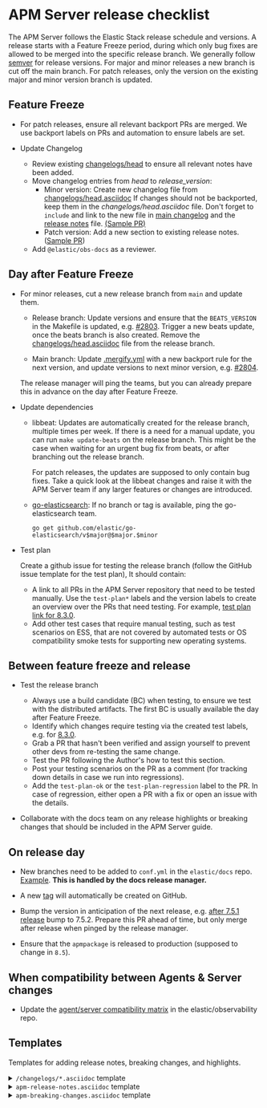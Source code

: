 # APM Server release checklist

The APM Server follows the Elastic Stack release schedule and versions.
A release starts with a Feature Freeze period, during which only bug fixes
are allowed to be merged into the specific release branch.
We generally follow [semver](https://semver.org/) for release versions.
For major and minor releases a new branch is cut off the main branch.
For patch releases, only the version on the existing major and minor version branch is updated.

## Feature Freeze

* For patch releases, ensure all relevant backport PRs are merged.
  We use backport labels on PRs and automation to ensure labels are set.

* Update Changelog

  * Review existing [changelogs/head](https://github.com/elastic/apm-server/tree/main/changelogs/head.asciidoc) to ensure all relevant notes have been added.
  * Move changelog entries from _head_ to _release_version_:
    * Minor version:
      Create new changelog file from [changelogs/head.asciidoc](https://github.com/elastic/apm-server/blob/main/changelogs/head.asciidoc)
      If changes should not be backported, keep them in the _changelogs/head.asciidoc_ file.
      Don't forget to `include` and link to the new file in [main changelog](https://github.com/elastic/apm-server/blob/main/CHANGELOG.asciidoc) and the [release notes](https://github.com/elastic/apm-server/blob/main/docs/release-notes.asciidoc) file. [(Sample PR)](https://github.com/elastic/apm-server/pull/7956/files)
    * Patch version: Add a new section to existing release notes. ([Sample PR](https://github.com/elastic/apm-server/pull/8313/files))
  * Add `@elastic/obs-docs` as a reviewer.

## Day after Feature Freeze

* For minor releases, cut a new release branch from `main` and update them.
  * Release branch:
    Update versions and ensure that the `BEATS_VERSION` in the Makefile is updated,
    e.g. [#2803](https://github.com/elastic/apm-server/pull/2803/files).
    Trigger a new beats update, once the beats branch is also created.
    Remove the [changelogs/head.asciidoc](https://github.com/elastic/apm-server/blob/main/changelogs/head.asciidoc) file from the release branch.

  * Main branch:
    Update [.mergify.yml](https://github.com/elastic/apm-server/blob/main/.mergify.yml) with a new backport rule for the next version,
    and update versions to next minor version, e.g. [#2804](https://github.com/elastic/apm-server/pull/2804).

  The release manager will ping the teams, but you can already prepare this in advance on the day after Feature Freeze.

* Update dependencies

  * libbeat:
    Updates are automatically created for the release branch, multiple times per week.
    If there is a need for a manual update, you can run `make update-beats` on the release branch.
    This might be the case when waiting for an urgent bug fix from beats, or after branching out the release branch.

    For patch releases, the updates are supposed to only contain bug fixes. Take a quick look at the libbeat changes
    and raise it with the APM Server team if any larger features or changes are introduced.

  * [go-elasticsearch](https://github.com/elastic/go-elasticsearch):
    If no branch or tag is available, ping the go-elasticsearch team.

    `go get github.com/elastic/go-elasticsearch/v$major@$major.$minor`

* Test plan

  Create a github issue for testing the release branch (follow the GitHub issue template for the test plan), It should contain:
  * A link to all PRs in the APM Server repository that need to be tested manually. Use the `test-plan*` labels and the version labels
    to create an overview over the PRs that need testing. For example, [test plan link for 8.3.0](https://github.com/elastic/apm-server/issues?q=label%3Atest-plan+is%3Aclosed+label%3Av8.3.0).
  * Add other test cases that require manual testing, such as test scenarios on ESS, that are not covered by automated tests or
    OS compatibility smoke tests for supporting new operating systems.

## Between feature freeze and release

* Test the release branch

  * Always use a build candidate (BC) when testing, to ensure we test with the distributed artifacts. The first BC is usually available the day after Feature Freeze.
  * Identify which changes require testing via the created test labels, e.g. for [8.3.0](https://github.com/elastic/apm-server/issues?q=label%3Atest-plan+is%3Aclosed+label%3Av8.3.0+-label%3Atest-plan-ok).
  * Grab a PR that hasn't been verified and assign yourself to prevent other devs from re-testing the same change.
  * Test the PR following the Author's how to test this section.
  * Post your testing scenarios on the PR as a comment (for tracking down details in case we run into regressions).
  * Add the `test-plan-ok` or the `test-plan-regression` label to the PR. In case of regression, either open a PR with a fix or open an issue with the details.

* Collaborate with the docs team on any release highlights or breaking changes that should be included in the APM Server guide.

## On release day

* New branches need to be added to `conf.yml` in the `elastic/docs` repo. [Example](https://github.com/elastic/docs/pull/893/files#diff-4a701a5adb4359c6abf9b8e1cb38819fR925). **This is handled by the docs release manager.**

* A new [tag](https://github.com/elastic/apm-server/releases) will automatically be created on GitHub.

* Bump the version in anticipation of the next release, e.g. [after 7.5.1 release](https://github.com/elastic/apm-server/pull/3045/files) bump to 7.5.2. Prepare this PR ahead of time, but only merge after release when pinged by the release manager.

* Ensure that the `apmpackage` is released to production (supposed to change in `8.5`).

## When compatibility between Agents & Server changes

* Update the [agent/server compatibility matrix](https://github.com/elastic/observability-docs/blob/main/docs/en/observability/apm/agent-server-compatibility.asciidoc) in the elastic/observability repo.

## Templates

Templates for adding release notes, breaking changes, and highlights.

<details><summary><code>/changelogs/*.asciidoc</code> template</summary>

```asciidoc
[[release-notes-8.1]]
== APM Server version 8.1

https://github.com/elastic/apm-server/compare/8.0\...8.1[View commits]

* <<release-notes-8.1.0>>

[[release-notes-8.1.0]]
=== APM Server version 8.1.0

https://github.com/elastic/apm-server/compare/v8.0.1\...v8.1.0[View commits]

No significant changes.
////
[float]
==== Breaking Changes

[float]
==== Bug fixes

[float]
==== Intake API Changes

[float]
==== Added
////
```
</details>

<details><summary><code>apm-release-notes.asciidoc</code> template</summary>

```asciidoc
* <<release-highlights-8.1.0>>

[[release-highlights-8.1.0]]
=== APM version 8.1.0

No new features
////
[float]
==== New features

* Feature name and explanation...
////
```
</details>

<details><summary><code>apm-breaking-changes.asciidoc</code> template</summary>

```asciidoc
* <<breaking-8.0.0, APM version 8.0.0>>

[[breaking-8.0.0]]
=== Breaking changes in 8.0.0

APM Server::
+
[[slug]]
**Title** Topic...

APM UI::
+
[[slug]]
**Title** Topic...
```
</details>
